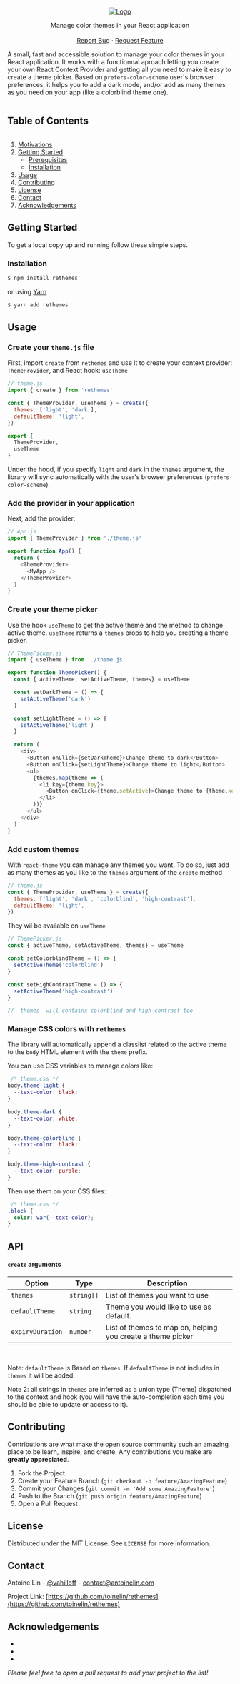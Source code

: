 <!-- PROJECT LOGO -->
<br />
<p align="center">
  <a href="https://github.com/toinelin/rethemes">
    <img src="https://user-images.githubusercontent.com/11920757/120940333-095cfc80-c71d-11eb-91dc-9e29b89a8d29.png" alt="Logo" >
  </a>

  <p align="center">
    Manage color themes in your React application
    <br />
    <br />
    <!-- <a href="https://github.com/toinelin/rethemes">View Demo</a>
    · -->
    <a href="https://github.com/toinelin/rethemes/issues">Report Bug</a>
    ·
    <a href="https://github.com/toinelin/rethemes/issues">Request Feature</a>
  </p>
</p>

A small, fast and accessible solution to manage your color themes in your React application. It works with a functionnal aproach letting you create your own React Context Provider and getting all you need to make it easy to create a theme picker. Based on `prefers-color-scheme` user's browser preferences, it helps you to add a dark mode, and/or add as many themes as you need on your app (like a colorblind theme one).

<!-- TABLE OF CONTENTS -->
<h2 style="display: inline-block">Table of Contents</h2>
<ol>
  <li><a href="#motivations">Motivations</a></li>
  <li>
    <a href="#getting-started">Getting Started</a>
    <ul>
      <li><a href="#prerequisites">Prerequisites</a></li>
      <li><a href="#installation">Installation</a></li>
    </ul>
  </li>
  <li><a href="#usage">Usage</a></li>
  <li><a href="#contributing">Contributing</a></li>
  <li><a href="#license">License</a></li>
  <li><a href="#contact">Contact</a></li>
  <li><a href="#acknowledgements">Acknowledgements</a></li>
</ol>

## Getting Started

To get a local copy up and running follow these simple steps.

### Installation

```sh
$ npm install rethemes
```

or using [Yarn](https://yarnpkg.com/)

```sh
$ yarn add rethemes
```



<!-- USAGE EXAMPLES -->
## Usage

### Create your `theme.js` file

First, import `create` from `rethemes` and use it to create your context provider: `ThemeProvider`, and React hook: `useTheme`

```javascript
// theme.js
import { create } from 'rethemes'

const { ThemeProvider, useTheme } = create({
  themes: ['light', 'dark'],
  defaultTheme: 'light',
})

export {
  ThemeProvider,
  useTheme
}
```

Under the hood, if  you specify `light` and `dark` in the `themes` argument, the library will sync automatically with the user's browser preferences (`prefers-color-scheme`).

### Add the provider in your application

Next, add the provider:

```javascript
// App.js
import { ThemeProvider } from './theme.js'

export function App() {
  return (
    <ThemeProvider>
      <MyApp />
    </ThemeProvider>
  )
}
```

### Create your theme picker

Use the hook `useTheme` to get the active theme and the method to change active theme. `useTheme` returns a `themes` props to help you creating a theme picker.

```javascript
// ThemePicker.js
import { useTheme } from './theme.js'

export function ThemePicker() {
  const { activeTheme, setActiveTheme, themes} = useTheme

  const setDarkTheme = () => {
    setActiveTheme('dark')
  }

  const setLightTheme = () => {
    setActiveTheme('light')
  }

  return (
    <div>
      <Button onClick={setDarkTheme}>Change theme to dark</Button>
      <Button onClick={setLightTheme}>Change theme to light</Button>
      <ul>
        {themes.map(theme => (
          <li key={theme.key}>
            <Button onClick={theme.setActive}>Change theme to {theme.key}</Button>
          </li>
        ))}
      </ul>
    </div>
  )
}
```

### Add custom themes

With `react-theme` you can manage any themes you want. To do so, just add as many themes as you like to the `themes` argument of the `create` method

```javascript
// theme.js
const { ThemeProvider, useTheme } = create({
  themes: ['light', 'dark', 'colorblind', 'high-contrast'],
  defaultTheme: 'light',
})
```

They wil be available on `useTheme`

```javascript
// ThemePicker.js
const { activeTheme, setActiveTheme, themes} = useTheme

const setColorblindTheme = () => {
  setActiveTheme('colorblind')
}

const setHighContrastTheme = () => {
  setActiveTheme('high-contrast')
}

// `themes` will contains colorblind and high-contrast too
```

### Manage CSS colors with `rethemes`

The library will automatically append a classlist related to the active theme to the `body` HTML element with the `theme` prefix.

You can use CSS variables to manage colors like:

```css
 /* theme.css */
body.theme-light {
  --text-color: black;
}

body.theme-dark {
  --text-color: white;
}

body.theme-colorblind {
  --text-color: black;
}

body.theme-high-contrast {
  --text-color: purple;
}
```

Then use them on your CSS files:

```css
 /* theme.css */
.block {
  color: var(--text-color);
}
```

## API

#### `create` arguments

| Option                  | Type                                      | Description                                                 |
| ----------------------- | ------------------------------------------| ------------------------------------------------------------|
| `themes`                | `string[]`                                | List of themes you want to use                              |
| `defaultTheme`          | `string`                                  | Theme you would like to use as default.                     |
| `expiryDuration`        | `number`                                  | List of themes to map on, helping you create a theme picker |

</br>

Note: `defaultTheme` is Based on `themes`. If `defaultTheme` is not includes in `themes` it will be added.

Note 2: all strings in `themes` are inferred as a union type (Theme) dispatched to the context and hook (you will have the auto-completion each time you should be able to update or access to it).

<!-- CONTRIBUTING -->
## Contributing

Contributions are what make the open source community such an amazing place to be learn, inspire, and create. Any contributions you make are **greatly appreciated**.

1. Fork the Project
2. Create your Feature Branch (`git checkout -b feature/AmazingFeature`)
3. Commit your Changes (`git commit -m 'Add some AmazingFeature'`)
4. Push to the Branch (`git push origin feature/AmazingFeature`)
5. Open a Pull Request

<!-- LICENSE -->
## License

Distributed under the MIT License. See `LICENSE` for more information.

<!-- CONTACT -->
## Contact

Antoine Lin - [@vahilloff](https://twitter.com/vahilloff) - contact@antoinelin.com

Project Link: [https://github.com/toinelin/rethemes](https://github.com/toinelin/rethemes)

<!-- ACKNOWLEDGEMENTS -->
## Acknowledgements

* []()
* []()
* []()

_Please feel free to open a pull request to add your project to the list!_

<!-- MARKDOWN LINKS & IMAGES -->
<!-- https://www.markdownguide.org/basic-syntax/#reference-style-links -->
[contributors-shield]: https://img.shields.io/github/contributors/toinelin/repo.svg?style=for-the-badge
[contributors-url]: https://github.com/toinelin/repo/graphs/contributors
[forks-shield]: https://img.shields.io/github/forks/toinelin/repo.svg?style=for-the-badge
[forks-url]: https://github.com/toinelin/repo/network/members
[stars-shield]: https://img.shields.io/github/stars/toinelin/repo.svg?style=for-the-badge
[stars-url]: https://github.com/toinelin/repo/stargazers
[issues-shield]: https://img.shields.io/github/issues/toinelin/repo.svg?style=for-the-badge
[issues-url]: https://github.com/toinelin/repo/issues
[license-shield]: https://img.shields.io/github/license/toinelin/repo.svg?style=for-the-badge
[license-url]: https://github.com/toinelin/repo/blob/master/LICENSE.txt
[linkedin-shield]: https://img.shields.io/badge/-LinkedIn-black.svg?style=for-the-badge&logo=linkedin&colorB=555
[linkedin-url]: https://linkedin.com/in/toinelin
